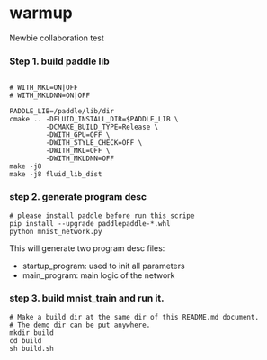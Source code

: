 # warmup
Newbie collaboration test
### Step 1. build paddle lib

```

# WITH_MKL=ON|OFF
# WITH_MKLDNN=ON|OFF

PADDLE_LIB=/paddle/lib/dir
cmake .. -DFLUID_INSTALL_DIR=$PADDLE_LIB \
         -DCMAKE_BUILD_TYPE=Release \
         -DWITH_GPU=OFF \
         -DWITH_STYLE_CHECK=OFF \
         -DWITH_MKL=OFF \
         -DWITH_MKLDNN=OFF
make -j8
make -j8 fluid_lib_dist
```

### step 2. generate program desc
```
# please install paddle before run this scripe
pip install --upgrade paddlepaddle-*.whl
python mnist_network.py
```

This will generate two program desc files:
  - startup_program: used to init all parameters
  - main_program: main logic of the network

### step 3. build mnist_train and run it.


```
# Make a build dir at the same dir of this README.md document.
# The demo dir can be put anywhere.
mkdir build
cd build
sh build.sh
```
